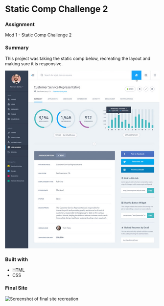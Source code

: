 # Static Comp Challenge 2

### Assignment
Mod 1 - Static Comp Challenge 2

### Summary
This project was taking the static comp below, recreating the layout and making sure it is responsive. 

![Static Comp Challenge 2](./images/static-comp-challenge-2-assignment.jpg)
### Built with
* HTML
* CSS

### Final Site

![Screenshot of final site recreation](TBD)
